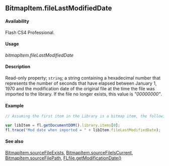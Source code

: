 ## BitmapItem.fileLastModifiedDate

#### Availability

Flash CS4 Professional.

#### Usage

*bitmapItem.fileLastModifiedDate*

#### Description

Read-only property; `string`; a string containing a hexadecimal number that represents the number of seconds that have elapsed between January 1, 1970 and the modification date of the original file at the time the file was imported to the library. If the file no longer exists, this value is *"00000000"*.

#### Example

```javascript
// Assuming the first item in the Library is a bitmap item, the following code displays a hex number as described above.

var libItem = fl.getDocumentDOM().library.items[0];
fl.trace("Mod date when imported = " + libItem.fileLastModifiedDate);
```

#### See also

[BitmapItem.sourceFileExists](../BitmapItem_object/BitmapItem9.md), [BitmapItem.sourceFileIsCurrent](../BitmapItem_object/BitmapItem10.md), [BitmapItem.sourceFilePath](../BitmapItem_object/BitmapItem11.md), [FLfile.getModificationDate()](../FLfile_object/FLfile6.md)

